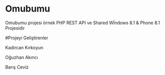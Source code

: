 # Omubumu
Omubumu projesi örnek PHP REST API ve Shared Wİndows 8.1 &amp; Phone 8.1 Projesidir

#Projeyi Geliştirenler

Kadircan Kırkoyun

Oğuzhan Akıncı

Barış Ceviz
